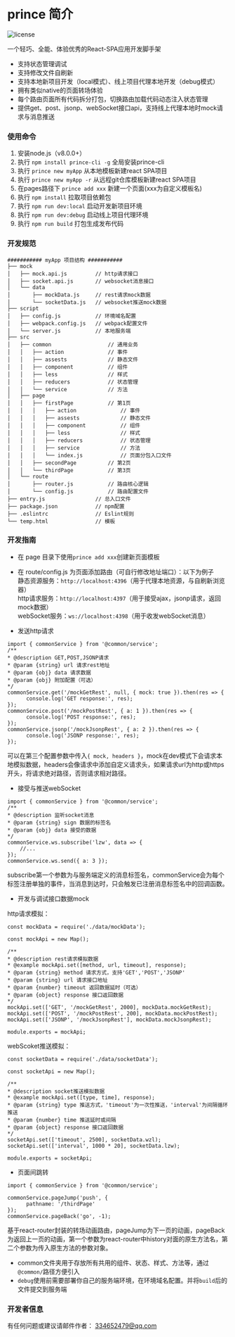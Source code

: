 # prince 简介
![license](https://img.shields.io/badge/license-MIT-green.svg)

一个轻巧、全能、体验优秀的React-SPA应用开发脚手架
- 支持状态管理调试
- 支持修改文件自刷新
- 支持本地新项目开发（local模式）、线上项目代理本地开发（debug模式）
- 拥有类似native的页面转场体验
- 每个路由页面所有代码拆分打包，切换路由加载代码动态注入状态管理
- 提供get、post、jsonp、webSocket接口api，支持线上代理本地时mock请求与消息推送

### 使用命令
 1. 安装node.js（v8.0.0+）
 2. 执行 `npm install prince-cli -g` 全局安装prince-cli
 3. 执行 `prince new myApp` 从本地模板新建react SPA项目
 4. 执行 `prince new myApp -r` 从远程git仓库模板新建react SPA项目
 5. 在pages路径下 `prince add xxx` 新建一个页面(xxx为自定义模板名)
 6. 执行 `npm install` 拉取项目依赖包
 7. 执行 `npm run dev:local` 启动开发新项目环境
 8. 执行 `npm run dev:debug` 启动线上项目代理环境
 9. 执行 `npm run build` 打包生成发布代码
 
### 开发规范
    ########### myApp 项目结构 ###########
    ├── mock
    │   ├── mock.api.js         // http请求接口
    │   ├── socket.api.js       // websocket消息接口
    │   └── data
    │       ├── mockData.js     // rest请求mock数据
    │       └── socketData.js   // websocket推送mock数据
    ├── script
    │   ├── config.js           // 环境域名配置
    │   ├── webpack.config.js   // webpack配置文件
    │   └── server.js           // 本地服务端
    ├── src
    │   ├── common                  // 通用业务
    │   │   ├── action              // 事件
    │   │   ├── assests             // 静态文件
    │   │   ├── component           // 组件
    │   │   ├── less                // 样式
    │   │   ├── reducers            // 状态管理
    │   │   └── service             // 方法
    │   ├── page
    │   │   ├── firstPage           // 第1页
    │   │   │   ├── action              // 事件
    │   │   │   ├── assests             // 静态文件
    │   │   │   ├── component           // 组件
    │   │   │   ├── less                // 样式
    │   │   │   ├── reducers            // 状态管理
    │   │   │   ├── service             // 方法
    │   │   │   └── index.js            // 页面分包入口文件
    │   │   ├── secondPage          // 第2页   
    │   │   └── thirdPage           // 第3页
    │   └── route
    │       ├── router.js           // 路由核心逻辑
    │       └── config.js           // 路由配置文件
    ├── entry.js                // 总入口文件
    ├── package.json            // npm配置
    ├── .eslintrc               // Eslint规则
    └── temp.html               // 模板
  
### 开发指南
- 在 page 目录下使用`prince add xxx`创建新页面模板<br/>

- 在 route/config.js 为页面添加路由（可自行修改地址端口）：以下为例子 <br/>
静态资源服务：`http://localhost:4396`（用于代理本地资源，与自刷新浏览器）<br/>
http请求服务：`http://localhost:4397`（用于接受ajax，jsonp请求，返回mock数据）<br/>
webSocket服务：`ws://localhost:4398`（用于收发webSocket消息）<br/>

- 发送http请求
``` 
import { commonService } from '@common/service';
/**
* @description GET,POST,JSONP请求
* @param {string} url 请求rest地址
* @param {obj} data 请求数据
* @param {obj} 附加配置（可选）
*/
commonService.get('/mockGetRest', null, { mock: true }).then(res => {
      console.log('GET response:', res);
});
commonService.post('/mockPostRest', { a: 1 }).then(res => {
      console.log('POST response:', res);
});
commonService.jsonp('/mockJsonpRest', { a: 2 }).then(res => {
      console.log('JSONP response:', res);
});
``` 
可以在第三个配置参数中传入`{ mock, headers }`，mock在dev模式下会请求本地模拟数据，headers会像请求中添加自定义请求头，如果请求url为http或https开头，将请求绝对路径，否则请求相对路径。

- 接受与推送webSocket
``` 
import { commonService } from '@common/service';
/**
* @description 监听socket消息
* @param {string} sign 数据的标签名
* @param {obj} data 接受的数据
*/
commonService.ws.subscribe('lzw', data => {
	//...
});
commonService.ws.send({ a: 3 });
``` 
subscribe第一个参数为与服务端定义的消息标签名，commonService会为每个标签注册单独的事件，当消息到达时，只会触发已注册消息标签名中的回调函数。

- 开发与调试接口数据mock<br/>

http请求模拟：
``` 
const mockData = require('./data/mockData');

const mockApi = new Map();

/**
* @description rest请求模拟数据
* @example mockApi.set([method, url, timeout], response);
* @param {string} method 请求方式，支持'GET','POST','JSONP'
* @param {string} url 请求接口地址
* @param {number} timeout 返回数据延时（可选）
* @param {object} response 接口返回数据
*/
mockApi.set(['GET', '/mockGetRest', 2000], mockData.mockGetRest);
mockApi.set(['POST', '/mockPostRest', 200], mockData.mockPostRest);
mockApi.set(['JSONP', '/mockJsonpRest'], mockData.mockJsonpRest);

module.exports = mockApi;
``` 

webScoket推送模拟：
``` 
const socketData = require('./data/socketData');

const socketApi = new Map();

/**
* @description socket推送模拟数据
* @example mockApi.set([type, time], response);
* @param {string} type 推送方式，'timeout'为一次性推送，'interval'为间隔循环推送
* @param {number} time 推送延时或间隔
* @param {object} response 接口返回数据
*/
socketApi.set(['timeout', 2500], socketData.wzl);
socketApi.set(['interval', 1000 * 20], socketData.lzw);

module.exports = socketApi;
``` 

- 页面间跳转

``` 
import { commonService } from '@common/service';

commonService.pageJump('push', {
      pathname: '/thirdPage'
});
commonService.pageBack('go', -1);
``` 
基于react-router封装的转场动画路由，pageJump为下一页的动画，pageBack为返回上一页的动画，第一个参数为react-router中history对面的原生方法名，第二个参数为传入原生方法的参数对象。

- common文件夹用于存放所有共用的组件、状态、样式、方法等，通过`@common/`路径方便引入
- `debug`使用前需要部署你自己的服务端环境，在环境域名配置。并将`build`后的文件提交到服务端<br/>

### 开发者信息
有任何问题或建议请邮件作者：
334652479@qq.com
